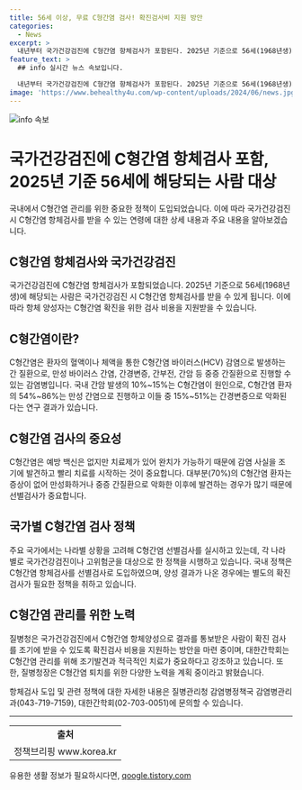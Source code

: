 ```yaml
---
title: 56세 이상, 무료 C형간염 검사! 확진검사비 지원 방안
categories:
  - News
excerpt: >
  내년부터 국가건강검진에 C형간염 항체검사가 포함된다. 2025년 기준으로 56세(1968년생)에 해당되는 사람은 국가건강검진 시 항체검사를 받을 수 있고, 양성자는 C형간염 확진을 위한 검사 비용을 지원받는다. C형간염은 간암 발생의 원인으로, 무증상 환자를 조기 발견하기 위해 선별검사가 중요하다. 이에 따라 질병관리청은 국가건강검진에 C형간염 항체검사를 도입하기로 했으며, 이는 C형간염 퇴치를 위한 기반을 마련하기 위한 노력의 일환이다. C형간염은 예방백신은 없지만 치료제가 있어 완치가 가능하므로 조기 발견과 적극적인 치료가 중요하다.
feature_text: >
  ## info 실시간 뉴스 속보입니다.

  내년부터 국가건강검진에 C형간염 항체검사가 포함된다. 2025년 기준으로 56세(1968년생)에 해당되는 사람은 국가건강검진 시 항체검사를 받을 수 있고, 양성자는 C형간염 확진을 위한 검사 비용을 지원받는다. C형간염은 간암 발생의 원인으로, 무증상 환자를 조기 발견하기 위해 선별검사가 중요하다. 이에 따라 질병관리청은 국가건강검진에 C형간염 항체검사를 도입하기로 했으며, 이는 C형간염 퇴치를 위한 기반을 마련하기 위한 노력의 일환이다. C형간염은 예방백신은 없지만 치료제가 있어 완치가 가능하므로 조기 발견과 적극적인 치료가 중요하다.
image: 'https://www.behealthy4u.com/wp-content/uploads/2024/06/news.jpg'
---
```


<p><img src="https://www.behealthy4u.com/wp-content/uploads/2024/06/news.jpg" alt="info 속보" /></p>

<h1>국가건강검진에 C형간염 항체검사 포함, 2025년 기준 56세에 해당되는 사람 대상</h1>

<p data-ke-size="size16">국내에서 C형간염 관리를 위한 중요한 정책이 도입되었습니다. 이에 따라 국가건강검진 시 C형간염 항체검사를 받을 수 있는 연령에 대한 상세 내용과 주요 내용을 알아보겠습니다.</p>

<h2 data-ke-size="size26">C형간염 항체검사와 국가건강검진</h2>

<p data-ke-size="size16">국가건강검진에 C형간염 항체검사가 포함되었습니다. 2025년 기준으로 56세(1968년생)에 해당되는 사람은 국가건강검진 시 C형간염 항체검사를 받을 수 있게 됩니다. 이에 따라 항체 양성자는 C형간염 확진을 위한 검사 비용을 지원받을 수 있습니다.</p>

<h2 data-ke-size="size26">C형간염이란?</h2>

<p data-ke-size="size16">C형간염은 환자의 혈액이나 체액을 통한 C형간염 바이러스(HCV) 감염으로 발생하는 간 질환으로, 만성 바이러스 간염, 간경변증, 간부전, 간암 등 중증 간질환으로 진행할 수 있는 감염병입니다. 국내 간암 발생의 10%~15%는 C형간염이 원인으로, C형간염 환자의 54%~86%는 만성 간염으로 진행하고 이들 중 15%~51%는 간경변증으로 악화된다는 연구 결과가 있습니다.</p>

<h2 data-ke-size="size26">C형간염 검사의 중요성</h2>

<p data-ke-size="size16">C형간염은 예방 백신은 없지만 치료제가 있어 완치가 가능하기 때문에 감염 사실을 조기에 발견하고 빨리 치료를 시작하는 것이 중요합니다. 대부분(70%)의 C형간염 환자는 증상이 없어 만성화하거나 중증 간질환으로 악화한 이후에 발견하는 경우가 많기 때문에 선별검사가 중요합니다.</p>

<h2 data-ke-size="size26">국가별 C형간염 검사 정책</h2>

<p data-ke-size="size16">주요 국가에서는 나라별 상황을 고려해 C형간염 선별검사를 실시하고 있는데, 각 나라별로 국가건강검진이나 고위험군을 대상으로 한 정책을 시행하고 있습니다. 국내 정책은 C형간염 항체검사를 선별검사로 도입하였으며, 양성 결과가 나온 경우에는 별도의 확진검사가 필요한 정책을 취하고 있습니다.</p>

<h2 data-ke-size="size26">C형간염 관리를 위한 노력</h2>

<p data-ke-size="size16">질병청은 국가건강검진에서 C형간염 항체양성으로 결과를 통보받은 사람이 확진 검사를 조기에 받을 수 있도록 확진검사 비용을 지원하는 방안을 마련 중이며, 대한간학회는 C형간염 관리를 위해 조기발견과 적극적인 치료가 중요하다고 강조하고 있습니다. 또한, 질병청장은 C형간염 퇴치를 위한 다양한 노력을 계획 중이라고 밝혔습니다.</p>

<p data-ke-size="size16">항체검사 도입 및 관련 정책에 대한 자세한 내용은 질병관리청 감염병정책국 감염병관리과(043-719-7159), 대한간학회(02-703-0051)에 문의할 수 있습니다.</p>

<hr>

<table>
    <tbody>
        <tr>
            <td style="text-align: center; height: 17px;"><b>출처</b></td>
        </tr>
        <tr>
            <td style="text-align: center; height: 17px;">정책브리핑 www.korea.kr</td>
        </tr>
    </tbody>
</table>
유용한 생활 정보가 필요하시다면, <a href="https://qoogle.tistory.com" rel="dofollow">qoogle.tistory.com</a>


